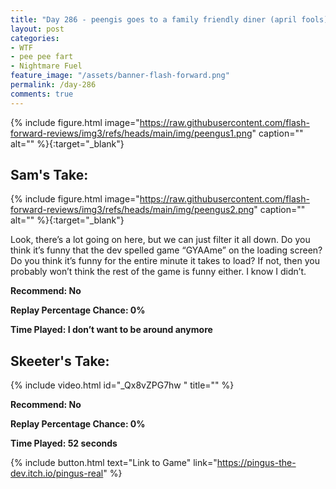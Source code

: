 ```yaml
---
title: "Day 286 - peengis goes to a family friendly diner (april fools)"
layout: post
categories:
- WTF
- pee pee fart
- Nightmare Fuel
feature_image: "/assets/banner-flash-forward.png"
permalink: /day-286
comments: true
---
```


{% include figure.html image="https://raw.githubusercontent.com/flash-forward-reviews/img3/refs/heads/main/img/peengus1.png" caption="" alt="" %}{:target="_blank"}
 
## Sam's Take: 

{% include figure.html image="https://raw.githubusercontent.com/flash-forward-reviews/img3/refs/heads/main/img/peengus2.png" caption="" alt="" %}{:target="_blank"}

Look, there’s a lot going on here, but we can just filter it all down. Do you think it’s funny that the dev spelled game “GYAAme” on the loading screen? Do you think it’s funny for the entire minute it takes to load? If not, then you probably won’t think the rest of the game is funny either. I know I didn’t.

**Recommend: No**

**Replay Percentage Chance: 0%**

**Time Played:  I don’t want to be around anymore**

## Skeeter's Take:

{% include video.html id="_Qx8vZPG7hw " title="" %}

**Recommend: No**

**Replay Percentage Chance: 0%**

**Time Played: 52 seconds**

{% include button.html text="Link to Game" link="https://pingus-the-dev.itch.io/pingus-real" %}